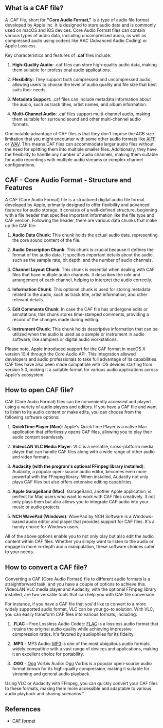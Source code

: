 ## What is a CAF file?

A .CAF file, short for **"Core Audio Format,"** is a type of audio file format developed by Apple Inc. It is designed to store audio data and is commonly used on macOS and iOS devices. Core Audio Format files can contain various types of audio data, including uncompressed audio, as well as compressed audio using codecs like AAC (Advanced Audio Coding) or Apple Lossless.

Key characteristics and features of **.caf** files include:

1. **High-Quality Audio:** .caf files can store high-quality audio data, making them suitable for professional audio applications.

2. **Flexibility:** They support both compressed and uncompressed audio, allowing users to choose the level of audio quality and file size that best suits their needs.

3. **Metadata Support:** .caf files can include metadata information about the audio, such as track titles, artist names, and album information.

4. **Multi-Channel Audio:** .caf files support multi-channel audio, making them suitable for surround sound and other multi-channel audio formats.

One notable advantage of CAF files is that they don't impose the 4GB size limitation that you might encounter with some other audio formats like [AIFF](/audio/aiff/) or [WAV](/audio/wav/). This means CAF files can accommodate larger audio files without the need for splitting them into multiple smaller files. Additionally, they have the flexibility to handle any number of audio channels, making them suitable for audio recordings with multiple audio streams or complex channel configurations.

## CAF - Core Audio Format - Structure and Features

A CAF (Core Audio Format) file is a structured digital audio file format developed by Apple, primarily designed to offer flexibility and advanced features for audio storage. It consists of a well-defined structure, beginning with a file header that specifies important information like the file type and CAF version. Following the header, there are various data chunks that make up the CAF file:

1.  **Audio Data Chunk**: This chunk holds the actual audio data, representing the core sound content of the file.
    
2.  **Audio Description Chunk**: This chunk is crucial because it defines the format of the audio data. It specifies important details about the audio, such as the sample rate, bit depth, and the number of audio channels.
    
3.  **Channel Layout Chunk**: This chunk is essential when dealing with CAF files that have multiple audio channels. It describes the role and arrangement of each channel, helping to interpret the audio correctly.
    
4.  **Information Chunk**: This optional chunk is used for storing metadata related to the audio, such as track title, artist information, and other relevant details.
    
5.  **Edit Comments Chunk**: In case the CAF file has undergone edits or annotations, this chunk stores time-stamped comments, providing a record of the changes made during editing.
    
6.  **Instrument Chunk**: This chunk holds descriptive information that can be utilized when the audio is used as a sample or instrument in audio software, like samplers or digital audio workstations.
    

Please note, Apple introduced support for the CAF format in macOS X version 10.4 through the Core Audio API. This integration allowed developers and audio professionals to take full advantage of its capabilities. CAF files have also been made compatible with iOS devices starting from version 5.0, making it a suitable format for various audio applications across Apple's ecosystem.

## How to open CAF file?

CAF (Core Audio Format) files can be conveniently accessed and played using a variety of audio players and editors. If you have a CAF file and want to listen to its audio content or make edits, you can choose from the following software options:

1.  **QuickTime Player (Mac)**: Apple's QuickTime Player is a native Mac application that effortlessly opens CAF files, allowing you to play their audio content seamlessly.
    
2.  **VideoLAN VLC Media Player**: VLC is a versatile, cross-platform media player that can handle CAF files along with a wide range of other audio and video formats.
    
3.  **Audacity (with the program's optional FFmpeg library installed)**: Audacity, a popular open-source audio editor, becomes even more powerful with the FFmpeg library. When installed, Audacity not only plays CAF files but also offers extensive editing capabilities.
    
4.  **Apple GarageBand (Mac)**: GarageBand, another Apple application, is perfect for Mac users who want to work with CAF files creatively. It not only plays them but also allows you to integrate CAF audio into your music or audio projects.
    
5.  **NCH WavePad (Windows)**: WavePad by NCH Software is a Windows-based audio editor and player that provides support for CAF files. It's a handy choice for Windows users.
    

All of the above options enable you to not only play but also edit the audio content within CAF files. Whether you simply want to listen to the audio or engage in more in-depth audio manipulation, these software choices cater to your needs.

## How to convert a CAF file?

Converting a CAF (Core Audio Format) file to different audio formats is a straightforward task, and you have a couple of options to achieve this. VideoLAN VLC media player and Audacity, with the optional FFmpeg library installed, are two versatile tools that can help you with CAF file conversion.

For instance, if you have a CAF file that you'd like to convert to a more widely supported audio format, VLC can be your go-to solution. With VLC, you can easily transform CAF files into various formats, including:

1.  **.FLAC** - Free Lossless Audio Codec: [FLAC](/extension/flac) is a lossless audio format that retains the original audio quality while achieving impressive compression ratios. It's favored by audiophiles for its fidelity.

2.  **.MP3** - MP3 Audio: [MP3](/audio/mp3/) is one of the most ubiquitous audio formats, widely compatible with a vast range of devices and applications, making it an excellent choice for portability.

3.  **.OGG** - [Ogg](/audio/ogg/) Vorbis Audio: Ogg Vorbis is a popular open-source audio format known for its high-quality compression, making it suitable for streaming and general audio playback.
   

Using VLC or Audacity with FFmpeg, you can quickly convert your CAF files to these formats, making them more accessible and adaptable to various audio playback and sharing scenarios."

## References
* [CAF format](https://developer.apple.com/library/archive/documentation/MusicAudio/Reference/CAFSpec/CAF_spec/CAF_spec.html)
